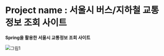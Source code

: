 # Project name : 서울시 버스/지하철 교통정보 조회 사이트

**Spring을 활용한 서울시 교통정보 조회 사이트**

![그림1](https://github.com/kimgeen/SeoulTransport/assets/146930254/4b28e523-5ab0-4fdf-a766-210937584f14)
